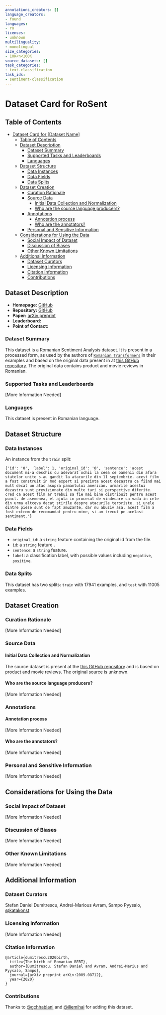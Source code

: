```yaml
---
annotations_creators: []
language_creators:
- found
languages:
- ro
licenses:
- unknown
multilinguality:
- monolingual
size_categories:
- 10K<n<100K
source_datasets: []
task_categories:
- text-classification
task_ids:
- sentiment-classification
---
```


# Dataset Card for RoSent

## Table of Contents
- [Dataset Card for [Dataset Name]](#dataset-card-for-dataset-name)
  - [Table of Contents](#table-of-contents)
  - [Dataset Description](#dataset-description)
    - [Dataset Summary](#dataset-summary)
    - [Supported Tasks and Leaderboards](#supported-tasks-and-leaderboards)
    - [Languages](#languages)
  - [Dataset Structure](#dataset-structure)
    - [Data Instances](#data-instances)
    - [Data Fields](#data-fields)
    - [Data Splits](#data-splits)
  - [Dataset Creation](#dataset-creation)
    - [Curation Rationale](#curation-rationale)
    - [Source Data](#source-data)
      - [Initial Data Collection and Normalization](#initial-data-collection-and-normalization)
      - [Who are the source language producers?](#who-are-the-source-language-producers)
    - [Annotations](#annotations)
      - [Annotation process](#annotation-process)
      - [Who are the annotators?](#who-are-the-annotators)
    - [Personal and Sensitive Information](#personal-and-sensitive-information)
  - [Considerations for Using the Data](#considerations-for-using-the-data)
    - [Social Impact of Dataset](#social-impact-of-dataset)
    - [Discussion of Biases](#discussion-of-biases)
    - [Other Known Limitations](#other-known-limitations)
  - [Additional Information](#additional-information)
    - [Dataset Curators](#dataset-curators)
    - [Licensing Information](#licensing-information)
    - [Citation Information](#citation-information)
    - [Contributions](#contributions)

## Dataset Description

- **Homepage:** [GitHub](https://github.com/dumitrescustefan/Romanian-Transformers/tree/examples/examples/sentiment_analysis)
- **Repository:** [GitHub](https://github.com/dumitrescustefan/Romanian-Transformers/tree/examples/examples/sentiment_analysis)
- **Paper:** [arXiv preprint](https://arxiv.org/pdf/2009.08712.pdf)
- **Leaderboard:**
- **Point of Contact:**

### Dataset Summary

This dataset is a Romanian Sentiment Analysis dataset. It is present in a processed form, as used by the authors of [`Romanian Transformers`](https://github.com/dumitrescustefan/Romanian-Transformers) in their examples and based on the original data present in at [this GitHub repository](https://github.com/katakonst/sentiment-analysis-tensorflow). The original data contains product and movie reviews in Romanian.

### Supported Tasks and Leaderboards

[More Information Needed]

### Languages

This dataset is present in Romanian language.

## Dataset Structure

### Data Instances

An instance from the `train` split:
```
{'id': '0', 'label': 1, 'original_id': '0', 'sentence': 'acest document mi-a deschis cu adevarat ochii la ceea ce oamenii din afara statelor unite s-au gandit la atacurile din 11 septembrie. acest film a fost construit in mod expert si prezinta acest dezastru ca fiind mai mult decat un atac asupra pamantului american. urmarile acestui dezastru sunt previzionate din multe tari si perspective diferite. cred ca acest film ar trebui sa fie mai bine distribuit pentru acest punct. de asemenea, el ajuta in procesul de vindecare sa vada in cele din urma altceva decat stirile despre atacurile teroriste. si unele dintre piese sunt de fapt amuzante, dar nu abuziv asa. acest film a fost extrem de recomandat pentru mine, si am trecut pe acelasi sentiment.'}
```

### Data Fields

- `original_id`: a `string` feature containing the original id from the file.
- `id`: a `string` feature .
- `sentence`: a `string` feature.
- `label`: a classification label, with possible values including `negative`, `positive`.

### Data Splits

This dataset has two splits: `train` with 17941 examples, and `test` with 11005 examples.

## Dataset Creation

### Curation Rationale

[More Information Needed]

### Source Data

#### Initial Data Collection and Normalization

The source dataset is present at the [this GitHub repository](https://github.com/katakonst/sentiment-analysis-tensorflow) and is based on product and movie reviews. The original source is unknown.

#### Who are the source language producers?

[More Information Needed]

### Annotations

#### Annotation process

[More Information Needed]

#### Who are the annotators?

[More Information Needed]

### Personal and Sensitive Information

[More Information Needed]

## Considerations for Using the Data

### Social Impact of Dataset

[More Information Needed]

### Discussion of Biases

[More Information Needed]

### Other Known Limitations

[More Information Needed]

## Additional Information

### Dataset Curators

Stefan Daniel Dumitrescu, Andrei-Marious Avram, Sampo Pyysalo, [@katakonst](https://github.com/katakonst)

### Licensing Information

[More Information Needed]

### Citation Information

```
@article{dumitrescu2020birth,
  title={The birth of Romanian BERT},
  author={Dumitrescu, Stefan Daniel and Avram, Andrei-Marius and Pyysalo, Sampo},
  journal={arXiv preprint arXiv:2009.08712},
  year={2020}
}
```

### Contributions

Thanks to [@gchhablani](https://github.com/gchhablani) and [@iliemihai](https://github.com/iliemihai) for adding this dataset.
